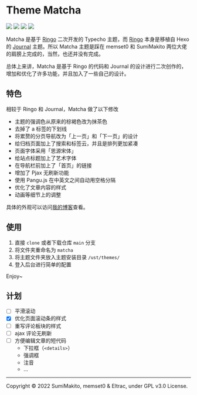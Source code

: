 # Theme Matcha

<a href="#"><img src="https://img.shields.io/badge/build-passing-brightgreen.svg?style=flat-square"></a>
<a href="#"><img src="https://img.shields.io/badge/made%20with-%E2%9D%A4-ff69b4.svg?style=flat-square"></a>
<a href="LICENSE"><img src="https://img.shields.io/badge/license-GPL v3.0-blue.svg?style=flat-square"></a> 
<a href="https://typecho.org"><img src="https://img.shields.io/badge/for-Typecho-blueviolet.svg?style=flat-square"></a> 

Matcha 是基于 [Ringo](https://github.com/memset0/typecho-theme-ringo) 二次开发的 Typecho 主题，而 [Ringo](https://github.com/memset0/typecho-theme-ringo) 本身是移植自 Hexo 的 [Journal](https://github.com/SumiMakito/hexo-theme-Journal) 主题。所以 Matcha 主题是踩在 memset0 和 SumiMakito 两位大佬的肩膀上完成的，当然，也还并没有完成。

总体上来讲，Matcha 是基于 Ringo 的代码和 Journal 的设计进行二次创作的，增加和优化了许多功能，并且加入了一些自己的设计。

## 特色

相较于 Ringo 和 Journal，Matcha 做了以下修改

- 主题的强调色从原来的棕褐色改为抹茶色
- 去掉了 a 标签的下划线
- 将累赘的分页导航改为「上一页」和「下一页」的设计
- 给归档页面加上了搜索和标签云，并且是排列更加紧凑
- 页面字体采用「思源宋体」
- 给站点标题加上了艺术字体
- 在导航栏前加上了「首页」的链接
- 增加了 Pjax 无刷新功能
- 使用 Pangu.js 在中英文之间自动用空格分隔
- 优化了文章内容的样式
- 动画等细节上的调整

具体的外观可以访问[我的博客](https://blog.guhub.cn/)查看。

## 使用

1. 直接 `clone` 或者下载仓库 `main` 分支
2. 将文件夹重命名为 `matcha`
3. 将主题文件夹放入主题安装目录 `/ust/themes/`
4. 登入后台进行简单的配置

Enjoy~

## 计划

- [ ] 平滑滚动
- [x] 优化页面滚动条的样式
- [ ] 重写评论板块的样式
- [ ] ajax 评论无刷新
- [ ] 方便编辑文章的短代码
  - 下拉框（`<details>`）
  - 强调框
  - 注音
  - ...

---

Copyright &copy; 2022 SumiMakito, memset0 & Eltrac, under GPL v3.0 License.

